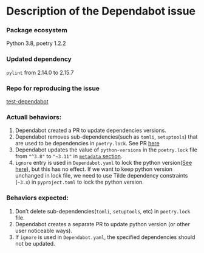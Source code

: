 # Description of the Dependabot issue

### Package ecosystem
Python 3.8, poetry 1.2.2

### Updated dependency
`pylint` from 2.14.0 to 2.15.7

### Repo for reproducing the issue
[test-dependabot](https://github.com/angiexiong/test-dependabot)

### Actuall behaviors:
1. Dependabot created a PR to update dependencies versions.
2. Dependabot removes sub-dependencies(such as `tomli`, `setuptools`) that are used to be dependencies in `poetry.lock`. See PR [here](https://github.com/angiexiong/test-dependabot/pull/1/files#diff-f53a023eedfa3fbf2925ec7dc76eecdc954ea94b7e47065393dbad519613dc89L99)
3. Dependabot updates the value of `python-versions` in the `poetry.lock` file from `"^3.8"` to `"~3.11"` in [`metadata` section](https://github.com/angiexiong/test-dependabot/pull/1/files#r1035006380).
4. `ignore` entry is used in `Dependabot.yaml` to lock the python version([See here](https://github.com/angiexiong/test-dependabot/blob/main/.github/dependabot.yml#L15)), but this has no effect. If we want to keep python version unchanged in lock file, we need to use Tilde dependency constraints (`~3.x`) in `pyproject.toml` to lock the python version.

### Behaviors expected:
1. Don’t delete sub-dependencies(`tomli`, `setuptools`, etc) in `poetry.lock` file.
2. Dependabot creates a separate PR to update python version (or other user noticeable ways).
3. If `ignore` is used in `Dependabot.yaml`, the specified dependencies should not be updated.
